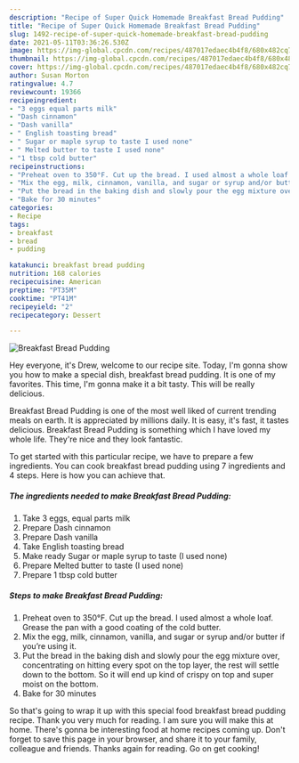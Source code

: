 ```yaml
---
description: "Recipe of Super Quick Homemade Breakfast Bread Pudding"
title: "Recipe of Super Quick Homemade Breakfast Bread Pudding"
slug: 1492-recipe-of-super-quick-homemade-breakfast-bread-pudding
date: 2021-05-11T03:36:26.530Z
image: https://img-global.cpcdn.com/recipes/487017edaec4b4f8/680x482cq70/breakfast-bread-pudding-recipe-main-photo.jpg
thumbnail: https://img-global.cpcdn.com/recipes/487017edaec4b4f8/680x482cq70/breakfast-bread-pudding-recipe-main-photo.jpg
cover: https://img-global.cpcdn.com/recipes/487017edaec4b4f8/680x482cq70/breakfast-bread-pudding-recipe-main-photo.jpg
author: Susan Morton
ratingvalue: 4.7
reviewcount: 19366
recipeingredient:
- "3 eggs equal parts milk"
- "Dash cinnamon"
- "Dash vanilla"
- " English toasting bread"
- " Sugar or maple syrup to taste I used none"
- " Melted butter to taste I used none"
- "1 tbsp cold butter"
recipeinstructions:
- "Preheat oven to 350°F. Cut up the bread. I used almost a whole loaf. Grease the pan with a good coating of the cold butter."
- "Mix the egg, milk, cinnamon, vanilla, and sugar or syrup and/or butter if you’re using it."
- "Put the bread in the baking dish and slowly pour the egg mixture over, concentrating on hitting every spot on the top layer, the rest will settle down to the bottom. So it will end up kind of crispy on top and super moist on the bottom."
- "Bake for 30 minutes"
categories:
- Recipe
tags:
- breakfast
- bread
- pudding

katakunci: breakfast bread pudding 
nutrition: 168 calories
recipecuisine: American
preptime: "PT35M"
cooktime: "PT41M"
recipeyield: "2"
recipecategory: Dessert

---
```



![Breakfast Bread Pudding](https://img-global.cpcdn.com/recipes/487017edaec4b4f8/680x482cq70/breakfast-bread-pudding-recipe-main-photo.jpg)

Hey everyone, it's Drew, welcome to our recipe site. Today, I'm gonna show you how to make a special dish, breakfast bread pudding. It is one of my favorites. This time, I'm gonna make it a bit tasty. This will be really delicious.

Breakfast Bread Pudding is one of the most well liked of current trending meals on earth. It is appreciated by millions daily. It is easy, it's fast, it tastes delicious. Breakfast Bread Pudding is something which I have loved my whole life. They're nice and they look fantastic.




To get started with this particular recipe, we have to prepare a few ingredients. You can cook breakfast bread pudding using 7 ingredients and 4 steps. Here is how you can achieve that.

<!--inarticleads1-->

##### The ingredients needed to make Breakfast Bread Pudding:

1. Take 3 eggs, equal parts milk
1. Prepare Dash cinnamon
1. Prepare Dash vanilla
1. Take  English toasting bread
1. Make ready  Sugar or maple syrup to taste (I used none)
1. Prepare  Melted butter to taste (I used none)
1. Prepare 1 tbsp cold butter




<!--inarticleads2-->

##### Steps to make Breakfast Bread Pudding:

1. Preheat oven to 350°F. Cut up the bread. I used almost a whole loaf. Grease the pan with a good coating of the cold butter.
1. Mix the egg, milk, cinnamon, vanilla, and sugar or syrup and/or butter if you’re using it.
1. Put the bread in the baking dish and slowly pour the egg mixture over, concentrating on hitting every spot on the top layer, the rest will settle down to the bottom. So it will end up kind of crispy on top and super moist on the bottom.
1. Bake for 30 minutes




So that's going to wrap it up with this special food breakfast bread pudding recipe. Thank you very much for reading. I am sure you will make this at home. There's gonna be interesting food at home recipes coming up. Don't forget to save this page in your browser, and share it to your family, colleague and friends. Thanks again for reading. Go on get cooking!
